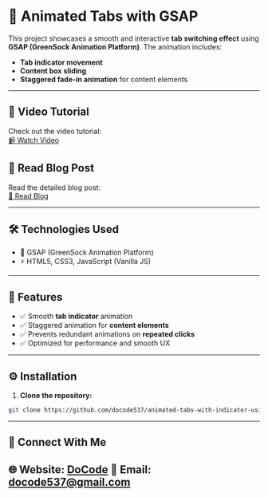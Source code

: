 # 🎯 Animated Tabs with GSAP

This project showcases a smooth and interactive **tab switching effect** using **GSAP (GreenSock Animation Platform)**. The animation includes:
- **Tab indicator movement**
- **Content box sliding**
- **Staggered fade-in animation** for content elements

---

## 🎥 **Video Tutorial**
Check out the video tutorial:  
[📹 Watch Video](https://youtu.be/MTjRDEKcovE?si=dRsrvXz5ReLwEy2U)   

## 📝 **Read Blog Post**
Read the detailed blog post:  
[📰 Read Blog](https://docode.co.in/post/how-to-create-animated-tabs-with-indicator-by-using-javascript-and-gsap)  

---

## 🛠️ **Technologies Used**
- 💚 GSAP (GreenSock Animation Platform)
- ⚡ HTML5, CSS3, JavaScript (Vanilla JS)

---

## 🚀 **Features**
- ✅ Smooth **tab indicator** animation  
- ✅ Staggered animation for **content elements**  
- ✅ Prevents redundant animations on **repeated clicks**  
- ✅ Optimized for performance and smooth UX  
---

## ⚙️ **Installation**
1. **Clone the repository:**
```bash
git clone https://github.com/docode537/animated-tabs-with-indicator-using-gsap
```
---
## 📩 Connect With Me
🌐 Website: [DoCode](https://docode.co.in/)
📧 Email: docode537@gmail.com 
---
